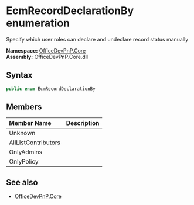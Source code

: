 # EcmRecordDeclarationBy  enumeration
Specify which user roles can declare and undeclare record status manually  

**Namespace:** [OfficeDevPnP.Core](OfficeDevPnP.Core.md)  
**Assembly:** OfficeDevPnP.Core.dll  
## Syntax
```C#
public enum EcmRecordDeclarationBy
```
## Members
|**Member Name**|**Description**|
|:-----|:-----|
| Unknown | 
| AllListContributors | 
| OnlyAdmins | 
| OnlyPolicy | 

## See also
- [OfficeDevPnP.Core](OfficeDevPnP.Core.md)
